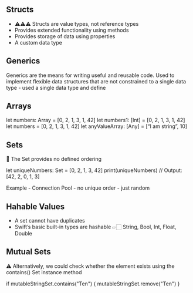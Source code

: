 ## Structs

- ⚠️⚠️⚠️ Structs are value types, not reference types
- Provides extended functionality using methods
- Provides storage of data using properties
- A custom data type

## Generics

Generics are the means for writing useful and reusable code.
Used to implement flexible data structures that are not constrained to a single data type - used a single data type and define 

## Arrays

let numbers: Array<Int> = [0, 2, 1, 3, 1, 42]
let numbers1: [Int] = [0, 2, 1, 3, 1, 42]
let numbers = [0, 2, 1, 3, 1, 42]
let anyValueArray: [Any] = [“I am string”, 10]

## Sets

🧐 The Set provides no defined ordering

let uniqueNumbers: Set<Int> = [0, 2, 1, 3, 42] print(uniqueNumbers)
// Output: [42, 2, 0, 1, 3]

Example - Connection Pool - no unique order - just random 

## Hahable Values

- A set cannot have duplicates
- Swift’s basic built-in types are hashable 👉🏻 String, Bool, Int, Float, Double

## Mutual Sets

⚠️ Alternatively, we could check whether the element exists using the contains() Set instance method

if mutableStringSet.contains("Ten") { mutableStringSet.remove("Ten")
}


